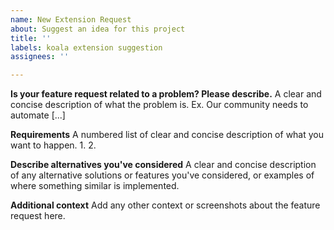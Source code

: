 ```yaml
---
name: New Extension Request
about: Suggest an idea for this project
title: ''
labels: koala extension suggestion
assignees: ''

---
```


**Is your feature request related to a problem? Please describe.**
A clear and concise description of what the problem is. Ex. Our community needs to automate [...]

**Requirements**
A numbered list of clear and concise description of what you want to happen.
1. 
2. 

**Describe alternatives you've considered**
A clear and concise description of any alternative solutions or features you've considered, or examples of where something similar is implemented.

**Additional context**
Add any other context or screenshots about the feature request here.
